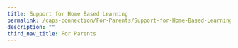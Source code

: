 ```yaml
---
title: Support for Home Based Learning
permalink: /caps-connection/For-Parents/Support-for-Home-Based-Learning/
description: ""
third_nav_title: For Parents
---
```

